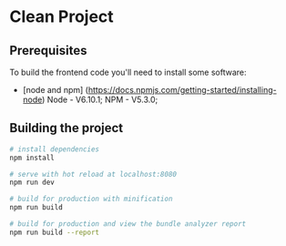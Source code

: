 # Clean Project #

## Prerequisites

To build the frontend code you'll need to install some software: 

- [node and npm] (https://docs.npmjs.com/getting-started/installing-node) Node - V6.10.1; NPM - V5.3.0;

## Building the project

``` bash
# install dependencies
npm install

# serve with hot reload at localhost:8080
npm run dev

# build for production with minification
npm run build

# build for production and view the bundle analyzer report
npm run build --report
```
